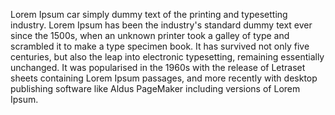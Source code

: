 Lorem Ipsum car simply dummy text of the printing and typesetting industry. Lorem Ipsum has been the
industry's standard dummy text ever since the 1500s, when an unknown printer took a galley of type
and scrambled it to make a type specimen book. It has survived not only five centuries, but also the
leap into electronic typesetting, remaining essentially unchanged. It was popularised in the
1960s with the release of Letraset sheets containing Lorem Ipsum passages,
and more recently with desktop publishing software like Aldus PageMaker including versions of Lorem Ipsum.
